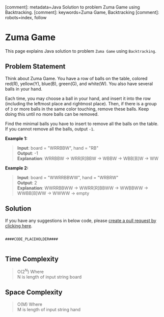 [comment]: metadata=Java Solution to problem Zuma Game using Backtracking.
[comment]: keywords=Zuma Game, Backtracking
[comment]: robots=index, follow


<h1>Zuma Game</h1>
<p>
This page explains Java solution to problem <code class="inline">Zuma Game</code> using <code class="inline">Backtracking</code>.
</p>


<h2 class="heading">Problem Statement</h2>
<p>
Think about Zuma Game. You have a row of balls on the table, colored red(R), yellow(Y), blue(B), green(G), and white(W). You also have several balls in your hand.
</p>
<p>
Each time, you may choose a ball in your hand, and insert it into the row (including the leftmost place and rightmost place). Then, if there is a group of <code class="inline">3</code> or more balls in the same color touching, remove these balls. Keep doing this until no more balls can be removed.
</p>
<p>
Find the minimal balls you have to insert to remove all the balls on the table. If you cannot remove all the balls, output <code class="inline">-1</code>.
</p>

<b>Example 1:</b>
<blockquote>
<p>
<b>Input</b>: board = "WRRBBW", hand = "RB"<br/>
<b>Output</b>: -1<br/>
<b>Explanation</b>: WRRBBW -> WRR[R]BBW -> WBBW -> WBB[B]W -> WW<br/>
</p>
</blockquote>

<b>Example 2:</b>
<blockquote>
<p>
<b>Input</b>: board = "WWRRBBWW", hand = "WRBRW"<br/>
<b>Output</b>: 2<br/>
<b>Explanation</b>: WWRRBBWW -> WWRR[R]BBWW -> WWBBWW -> WWBB[B]WW -> WWWW -> empty<br/>
</p>
</blockquote>


<h2 class="heading">Solution</h2>
If you have any suggestions in below code, please <a href="####LINK_PLACEHOLDER####" target="_blank" rel="noopener noreferrer" class="absolute">create a pull request by clicking here</a>.
<pre>
<code class="language-java">
####CODE_PLACEHOLDER####
</code>
</pre>


<h2 class="heading">Time Complexity</h2>
<blockquote>
<p>
O(2<sup>N</sup>) Where <br />
N is length of input string board
</p>
</blockquote>


<h2 class="heading">Space Complexity</h2>
<blockquote>
<p>
O(M) Where <br />
M is length of input string hand
</p>
</blockquote>